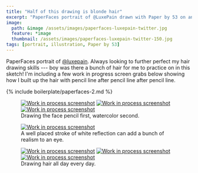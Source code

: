 ```yaml
---
title: "Half of this drawing is blonde hair"
excerpt: "PaperFaces portrait of @LuxePain drawn with Paper by 53 on an iPad."
image: 
  path: &image /assets/images/paperfaces-luxepain-twitter.jpg 
  feature: *image
  thumbnail: /assets/images/paperfaces-luxepain-twitter-150.jpg
tags: [portrait, illustration, Paper by 53]
---
```


PaperFaces portrait of [@luxepain](http://twitter.com/luxepain). Always looking to further perfect my hair drawing skills --- boy was there a bunch of hair for me to practice on in this sketch! I'm including a few work in progress screen grabs below showing how I built up the hair with pencil line after pencil line after pencil line.

{% include boilerplate/paperfaces-2.md %}

<figure class="third">
  <a href="{{ site.url }}/assets/images/paperfaces-luxepain-process-1-lg.jpg"><img src="{{ site.url }}/assets/images/paperfaces-luxepain-process-1-600.jpg" alt="Work in process screenshot"></a>
  <a href="{{ site.url }}/assets/images/paperfaces-luxepain-process-2-lg.jpg"><img src="{{ site.url }}/assets/images/paperfaces-luxepain-process-2-600.jpg" alt="Work in process screenshot"></a>
  <a href="{{ site.url }}/assets/images/paperfaces-luxepain-process-3-lg.jpg"><img src="{{ site.url }}/assets/images/paperfaces-luxepain-process-3-600.jpg" alt="Work in process screenshot"></a>
  <figcaption>Drawing the face pencil first, watercolor second.</figcaption>
</figure>

<figure>
  <a href="{{ site.url }}/assets/images/paperfaces-luxepain-process-4-lg.jpg"><img src="{{ site.url }}/assets/images/paperfaces-luxepain-process-4-600.jpg" alt="Work in process screenshot"></a>
  <figcaption>A well placed stroke of white reflection can add a bunch of realism to an eye.</figcaption>
</figure>

<figure class="third">
  <a href="{{ site.url }}/assets/images/paperfaces-luxepain-process-5-lg.jpg"><img src="{{ site.url }}/assets/images/paperfaces-luxepain-process-5-600.jpg" alt="Work in process screenshot"></a>
  <a href="{{ site.url }}/assets/images/paperfaces-luxepain-process-6-lg.jpg"><img src="{{ site.url }}/assets/images/paperfaces-luxepain-process-6-600.jpg" alt="Work in process screenshot"></a>
  <a href="{{ site.url }}/assets/images/paperfaces-luxepain-process-7-lg.jpg"><img src="{{ site.url }}/assets/images/paperfaces-luxepain-process-7-600.jpg" alt="Work in process screenshot"></a>
  <figcaption>Drawing hair all day every day.</figcaption>
</figure>
